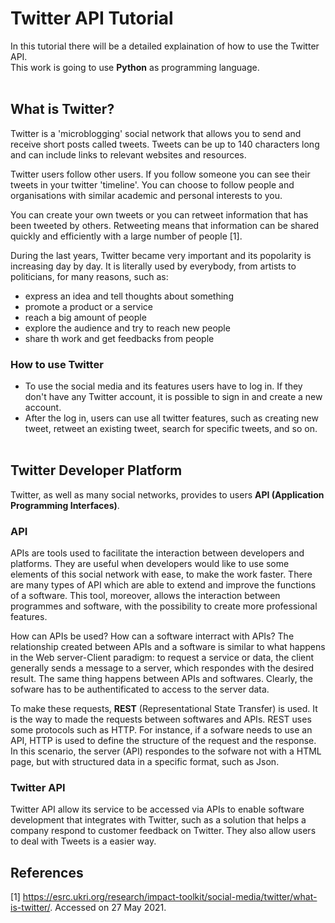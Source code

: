 # Twitter API Tutorial
In this tutorial there will be a detailed explaination of how to use the Twitter API. <br> This work is going to use __Python__ as programming language.<br><br>
## What is Twitter?
Twitter is a 'microblogging' social network that allows you to send and receive short posts called tweets. Tweets can be up to 140 characters long and can include links to relevant websites and resources.<br>

Twitter users follow other users. If you follow someone you can see their tweets in your twitter 'timeline'. You can choose to follow people and organisations with similar academic and personal interests to you.<br>

You can create your own tweets or you can retweet information that has been tweeted by others. Retweeting means that information can be shared quickly and efficiently with a large number of people [1]. <br>

During the last years, Twitter became very important and its popolarity is increasing day by day. It is literally used by everybody, from artists to politicians, for many reasons, such as:<br>
* express an idea and tell thoughts about something
* promote a product or a service
* reach a big amount of people
* explore the audience and try to reach new people
* share th work and get feedbacks from people<br>

### How to use Twitter
* To use the social media and its features users have to log in. If they don't have any Twitter account, it is possible to sign in and create a new account.
* After the log in, users can use all twitter features, such as creating new tweet, retweet an existing tweet, search for specific tweets, and so on.<br><br>

## Twitter Developer Platform
Twitter, as well as many social networks, provides to users __API (Application Programming Interfaces)__.
### API
APIs are tools used to facilitate the interaction between developers and platforms. They are useful when developers would like to use some elements of this social network with ease, to make the work faster. There are many types of API which are able to extend and improve the functions of a software. This tool, moreover, allows the interaction between programmes and software, with the possibility to create more professional features.<br>

How can APIs be used? How can a software interract with APIs? The relationship created between APIs and a software is similar to what happens in the Web server-Client paradigm: to request a service or data, the client generally sends a message to a server, which respondes with the desired result. The same thing happens between APIs and softwares. Clearly, the sofware has to be authentificated to access to the server data.<br>

To make these requests, __REST__ (Representational State Transfer) is used. It is the way to made the requests between softwares and APIs. REST uses some protocols such as HTTP. For instance, if a sofware needs to use an API, HTTP is used to define the structure of the request and the response. In this scenario, the server (API) respondes to the sofware not with a HTML page, but with structured data in a specific format, such as Json.
### Twitter API
Twitter API allow its service to be accessed via APIs to enable software development that integrates with Twitter, such as a solution that helps a company respond to customer feedback on Twitter. They also allow users to deal with Tweets is a easier way. <br>




## References
[1] https://esrc.ukri.org/research/impact-toolkit/social-media/twitter/what-is-twitter/. Accessed on 27 May 2021.

